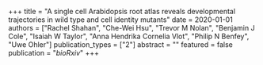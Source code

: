 +++
title = "A single cell Arabidopsis root atlas reveals developmental trajectories in wild type and cell identity mutants"
date = 2020-01-01
authors = ["Rachel Shahan", "Che-Wei Hsu", "Trevor M Nolan", "Benjamin J Cole", "Isaiah W Taylor", "Anna Hendrika Cornelia Vlot", "Philip N Benfey", "Uwe Ohler"]
publication_types = ["2"]
abstract = ""
featured = false
publication = "*bioRxiv*"
+++

